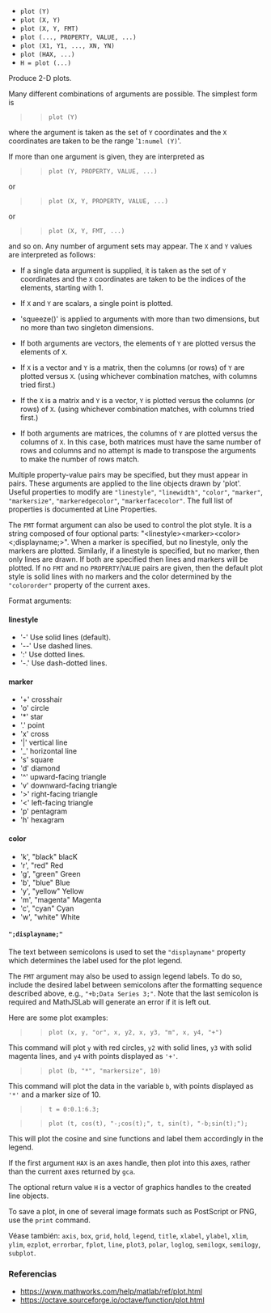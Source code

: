 - `plot (Y)`
- `plot (X, Y)`
- `plot (X, Y, FMT)`
- `plot (..., PROPERTY, VALUE, ...)`
- `plot (X1, Y1, ..., XN, YN)`
- `plot (HAX, ...)`
- `H = plot (...)`

Produce 2-D plots.

Many different combinations of arguments are possible. The simplest form is

> > `plot (Y)`

where the argument is taken as the set of `Y` coordinates and the `X`
coordinates are taken to be the range '`1:numel (Y)`'.

If more than one argument is given, they are interpreted as

> > `plot (Y, PROPERTY, VALUE, ...)`

or

> > `plot (X, Y, PROPERTY, VALUE, ...)`

or

> > `plot (X, Y, FMT, ...)`

and so on. Any number of argument sets may appear. The `X` and `Y` values are
interpreted as follows:

- If a single data argument is supplied, it is taken as the set of `Y`
  coordinates and the `X` coordinates are taken to be the indices of the
  elements, starting with 1.

- If `X` and `Y` are scalars, a single point is plotted.

- 'squeeze()' is applied to arguments with more than two dimensions, but no
  more than two singleton dimensions.

- If both arguments are vectors, the elements of `Y` are plotted versus the
  elements of `X`.

- If `X` is a vector and `Y` is a matrix, then the columns (or rows) of `Y` are
  plotted versus `X`. (using whichever combination matches, with columns tried
  first.)

- If the `X` is a matrix and `Y` is a vector, `Y` is plotted versus the columns
  (or rows) of `X`. (using whichever combination matches, with columns tried
  first.)

- If both arguments are matrices, the columns of `Y` are plotted versus the
  columns of `X`. In this case, both matrices must have the same number of rows
  and columns and no attempt is made to transpose the arguments to make the
  number of rows match.

Multiple property-value pairs may be specified, but they must appear in pairs.
These arguments are applied to the line objects drawn by 'plot'. Useful
properties to modify are `"linestyle"`, `"linewidth"`, `"color"`, `"marker"`,
`"markersize"`, `"markeredgecolor"`, `"markerfacecolor"`. The full list of
properties is documented at Line Properties.

The `FMT` format argument can also be used to control the plot style. It is a
string composed of four optional parts:
"\<linestyle\>\<marker\>\<color\>\<;displayname;\>". When a marker is
specified, but no linestyle, only the markers are plotted. Similarly, if a
linestyle is specified, but no marker, then only lines are drawn. If both are
specified then lines and markers will be plotted. If no `FMT` and no
`PROPERTY`/`VALUE` pairs are given, then the default plot style is solid lines
with no markers and the color determined by the `"colororder"` property of the
current axes.

Format arguments:

#### linestyle

- '-' Use solid lines (default).
- '--' Use dashed lines.
- ':' Use dotted lines.
- '-.' Use dash-dotted lines.

#### marker

- '+' crosshair
- 'o' circle
- '\*' star
- '.' point
- 'x' cross
- '|' vertical line
- '\_' horizontal line
- 's' square
- 'd' diamond
- '^' upward-facing triangle
- 'v' downward-facing triangle
- '>' right-facing triangle
- '<' left-facing triangle
- 'p' pentagram
- 'h' hexagram

#### color

- 'k', "black" blacK
- 'r', "red" Red
- 'g', "green" Green
- 'b', "blue" Blue
- 'y', "yellow" Yellow
- 'm', "magenta" Magenta
- 'c', "cyan" Cyan
- 'w', "white" White

#### `";displayname;"`

The text between semicolons is used to set the `"displayname"` property which
determines the label used for the plot legend.

The `FMT` argument may also be used to assign legend labels. To do so, include
the desired label between semicolons after the formatting sequence described
above, e.g., `"+b;Data Series 3;"`. Note that the last semicolon is required
and MathJSLab will generate an error if it is left out.

Here are some plot examples:

> > `plot (x, y, "or", x, y2, x, y3, "m", x, y4, "+")`

This command will plot `y` with red circles, `y2` with solid lines, `y3` with
solid magenta lines, and `y4` with points displayed as `'+'`.

> > `plot (b, "*", "markersize", 10)`

This command will plot the data in the variable `b`, with points displayed as
`'*'` and a marker size of 10.

> > `t = 0:0.1:6.3;`

> > `plot (t, cos(t), "-;cos(t);", t, sin(t), "-b;sin(t);");`

This will plot the cosine and sine functions and label them accordingly in the
legend.

If the first argument `HAX` is an axes handle, then plot into this axes, rather
than the current axes returned by `gca`.

The optional return value `H` is a vector of graphics handles to the created
line objects.

To save a plot, in one of several image formats such as PostScript or PNG, use
the `print` command.

Véase también: `axis`, `box`, `grid`, `hold`, `legend`, `title`, `xlabel`,
`ylabel`, `xlim`, `ylim`, `ezplot`, `errorbar`, `fplot`, `line`, `plot3`,
`polar`, `loglog`, `semilogx`, `semilogy`, `subplot`.

### Referencias

- https://www.mathworks.com/help/matlab/ref/plot.html
- https://octave.sourceforge.io/octave/function/plot.html
